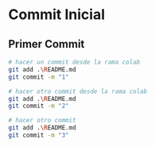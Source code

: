 # Commit Inicial

## Primer Commit 

```bash
# hacer un commit desde la rama colab
git add .\README.md
git commit -m "1"
```
```bash
# hacer otro commit desde la rama colab
git add .\README.md
git commit -m "2"
```
```bash
# hacer otro commit
git add .\README.md
git commit -m "3"
```

